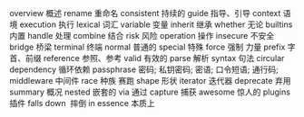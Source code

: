 overview  概述
rename  重命名
consistent 持续的
guide  指导、引导
context 语境
execution 执行 
lexical 词汇
variable 变量
inherit 继承
whether 无论
builtins 内置
handle 处理
combine 结合
risk 风险
operation 操作
insecure 不安全
bridge 桥梁
terminal 终端 
normal 普通的
special 特殊
force 强制 力量
prefix 字首、前缀
reference 参照、参考
valid 有效的
parse 解析
syntax 句法
circular dependency 循环依赖
passphrase 密码; 私钥密码; 密语; 口令短语; 通行码;
middleware 中间件
race 种族 赛跑
shape 形状
iterator  迭代器
deprecate 弃用
summary 概况
nested 嵌套的
via 通过
capture 捕获
awesome 惊人的
plugins 插件
falls down  摔倒
in essence 本质上
 
